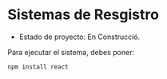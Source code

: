 <h1>Sistemas de Resgistro</h1>

- Estado de proyecto: En Construcció.

Para ejecutar el sistema, debes poner:

```npm install react```
